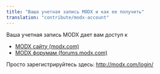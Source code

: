 ```yaml
---
title: "Ваша учетная запись MODX и как ее получить"
translation: "contribute/modx-account"
---
```


Ваша учетная запись MODX дает вам доступ к

- [MODX сайту (modx.com)](http://modx.com/)
- [MODX форумам (forums.modx.com)](http://forums.modx.com)

Просто зарегистрируйтесь здесь: <http://modx.com/login/>
